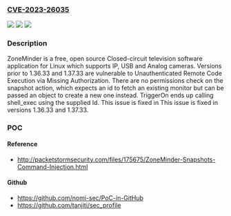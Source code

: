 ### [CVE-2023-26035](https://cve.mitre.org/cgi-bin/cvename.cgi?name=CVE-2023-26035)
![](https://img.shields.io/static/v1?label=Product&message=zoneminder&color=blue)
![](https://img.shields.io/static/v1?label=Version&message=%3D%20%3C%201.36.33%20&color=brighgreen)
![](https://img.shields.io/static/v1?label=Vulnerability&message=CWE-862%3A%20Missing%20Authorization&color=brighgreen)

### Description

ZoneMinder is a free, open source Closed-circuit television software application for Linux which supports IP, USB and Analog cameras. Versions prior to 1.36.33 and 1.37.33 are vulnerable to Unauthenticated Remote Code Execution via Missing Authorization. There are no permissions check on the snapshot action, which expects an id to fetch an existing monitor but can be passed an object to create a new one instead. TriggerOn ends up calling shell_exec using the supplied Id. This issue is fixed in This issue is fixed in versions 1.36.33 and 1.37.33.

### POC

#### Reference
- http://packetstormsecurity.com/files/175675/ZoneMinder-Snapshots-Command-Injection.html

#### Github
- https://github.com/nomi-sec/PoC-in-GitHub
- https://github.com/tanjiti/sec_profile

